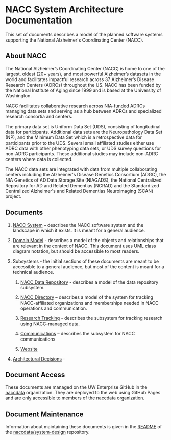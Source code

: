 # NACC System Architecture Documentation

This set of documents describes a model of the planned software systems supporting the National Alzheimer's Coordinating Center (NACC).

## About NACC
The National Alzheimer’s Coordinating Center (NACC) is home to one of the largest, oldest (20+ years), and most powerful Alzheimer’s datasets in the world and facilitates impactful research across 37 Alzheimer’s Disease Research Centers (ADRCs) throughout the US.
NACC has been funded by the National Institute of Aging since 1999 and is based at the University of Washington.

NACC facilitates collaborative research across NIA-funded ADRCs managing data sets and serving as a hub between ADRCs and specialized research consortia and centers.

The primary data set is Uniform Data Set (UDS), consisting of longitudinal data for participants.
Additional data sets are the Neuropathology Data Set (NP), and the Minimum Data Set which is a retrospective data for participants prior to the UDS.
Several small affiliated studies either use ADRC data with other phenotyping data sets, or UDS survey questions for non-ADRC participants.
These additional studies may include non-ADRC centers where data is collected.

The NACC data sets are integrated with data from multiple collaborating centers including
the Alzheimer's Disease Genetics Consortium (ADGC), 
the NIA Genetics of AD Data Storage Site (NIAGADS), 
the National Centralized Repository for AD and Related Dementias (NCRAD) and 
the Standardized Centralized Alzheimer's and Related Dementias Neuroimaging (SCAN) project.

## Documents

1. [NACC System](01-system-landscape.md) – 
   describes the NACC software system and the landscape in which it exists.
   It is meant for a general audience.

2. [Domain Model](02-domain-model.md) -
   describes a model of the objects and relationships that are relevant in the context of NACC.
   This document uses UML class diagram notation, but should be accessible to most readers.

3. Subsystems - the initial sections of these documents are meant to be accessible to a general audience, but most of the content is meant for a technical audience.
   1. [NACC Data Repository](03-data-repository.md) -
      describes a model of the data repository subsystem.

   2. [NACC Directory](04-directory.md) –
       describes a model of the system for tracking NACC-affiliated organizations and memberships needed in NACC operations and communication.

   3. [Research Tracking](05-research-tracking.md) -
      describes the subsystem for tracking research using NACC-managed data.

   4. [Communications](06-communications.md) –
      describes the subsystem for NACC communications

   5. [Website](07-website.md)

4. [Architectural Decisions](14-decision-log.md) -

## Document Access

These documents are managed on the UW Enterprise GitHub in the [naccdata](https://github.com/naccdata) organization.
They are deployed to the web using GitHub Pages and are only accessible to members of the naccdata organization.

## Document Maintenance

Information about maintaining these documents is given in the [README](https://github.com/naccdata/system-design/blob/main/README.md) of the [naccdata/system-design](https://github.com/naccdata/system-design) repository.

